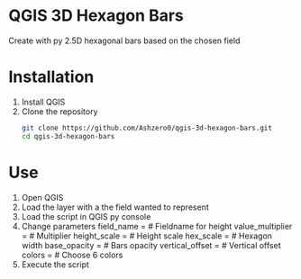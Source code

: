 # QGIS 3D Hexagon Bars
Create with py 2.5D hexagonal bars based on the chosen field

# Installation
1. Install QGIS
2. Clone the repository
   ```bash
   git clone https://github.com/Ashzero0/qgis-3d-hexagon-bars.git
   cd qgis-3d-hexagon-bars

# Use
1. Open QGIS
2. Load the layer with a the field wanted to represent
3. Load the script in QGIS py console
4. Change parameters
  field_name      =            # Fieldname for height
  value_multiplier =           # Multiplier
  height_scale    =            # Height scale
  hex_scale       =            # Hexagon width
  base_opacity    =            # Bars opacity
  vertical_offset =            # Vertical offset 
  colors =                     # Choose 6 colors
5. Execute the script
